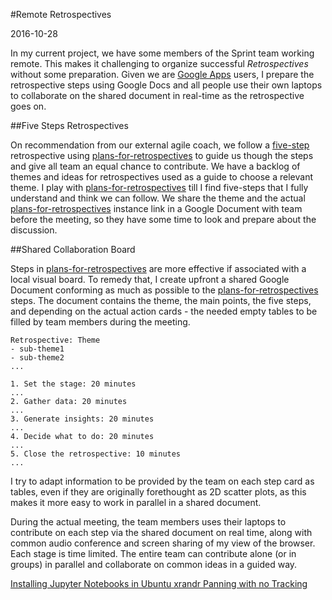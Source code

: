 #Remote Retrospectives

2016-10-28

<!--- tags: agile -->

In my current project, we have some members of the Sprint team working remote. This makes it challenging to organize successful *Retrospectives* without some preparation. Given we are [Google Apps](https://gsuite.google.com/index.html) users, I prepare the retrospective steps using Google Docs and all people use their own laptops to collaborate on the shared document in real-time as the retrospective goes on.

##Five Steps Retrospectives

On recommendation from our external agile coach, we follow a [five-step](http://www.slideshare.net/estherderby/agile-retrospectives-4976896) retrospective using [plans-for-retrospectives](http://plans-for-retrospectives.com) to guide us though the steps and give all team an equal chance to contribute. We have a backlog of themes and ideas for retrospectives used as a guide to choose a relevant theme. I play with [plans-for-retrospectives](http://plans-for-retrospectives.com) till I find five-steps that I fully understand and think we can follow. We share the theme and the actual [plans-for-retrospectives](http://plans-for-retrospectives.com) instance link in a Google Document with team before the meeting, so they have some time to look and prepare about the discussion.

##Shared Collaboration Board

Steps in [plans-for-retrospectives](http://plans-for-retrospectives.com) are more effective if associated with a local visual board. To remedy that, I create upfront a shared Google Document conforming as much as possible to the [plans-for-retrospectives](http://plans-for-retrospectives.com) steps. The document contains the theme, the main points, the five steps, and depending on the actual action cards - the needed empty tables to be filled by team members during the meeting.

```
Retrospective: Theme
- sub-theme1
- sub-theme2
...

1. Set the stage: 20 minutes
...
2. Gather data: 20 minutes 
...
3. Generate insights: 20 minutes
...
4. Decide what to do: 20 minutes
...
5. Close the retrospective: 10 minutes
...
```

I try to adapt information to be provided by the team on each step card as tables, even if they are originally forethought as 2D scatter plots, as this makes it more easy to work in parallel in a shared document.

During the actual meeting, the team members uses their laptops to contribute on each step via the shared document on real time, along with common audio conference and screen sharing of my view of the browser. Each stage is time limited. The entire team can contribute alone (or in groups) in parallel and collaborate on common ideas in a guided way.

<ins class='nfooter'><a rel='prev' id='fprev' href='#blog/2016/2016-10-28-Installing-Jupyter-Notebooks-in-Ubuntu.md'>Installing Jupyter Notebooks in Ubuntu</a> <a rel='next' id='fnext' href='#blog/2016/2016-10-02-xrandr-Panning-with-no-Tracking.md'>xrandr Panning with no Tracking</a></ins>
